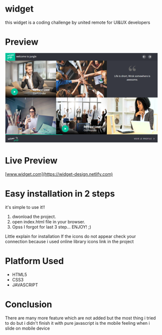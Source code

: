 # widget
 this widget is a coding challenge by united remote for UI&UX developers 
 
# Preview
![alt text](widget/img/screenshot/Capture.PNG "Logo Title Text 1")

# Live Preview
[www.widget.com](https://widget-design.netlify.com)

# Easy installation in 2 steps
it's simple to use it!!
1. dwonload the project.
2. open index.html file in your browser.
3. Opss I forgot for last 3 step... ENJOY! ;)

Little explain for installation If the icons do not appear check your connection because i used online library icons link in the project 

# Platform Used
* HTML5
* CSS3
* JAVASCRIPT

# Conclusion

There are many more feature which are not added but the most thing i tried to do but i didn't finish it with pure javascript  is the mobile feeling  when i slide on mobile device 

